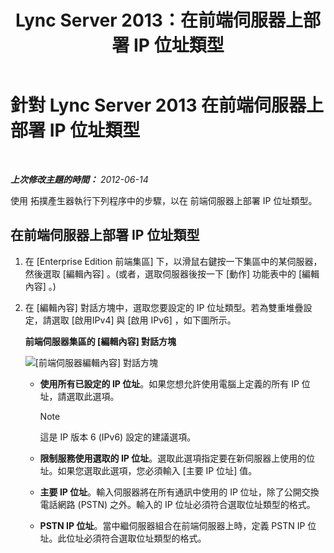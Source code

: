 ﻿---
title: Lync Server 2013：在前端伺服器上部署 IP 位址類型
TOCTitle: 在前端伺服器上部署 IP 位址類型
ms:assetid: b6c8e0f9-ec8e-4a4e-a525-756f9cd6b9d0
ms:mtpsurl: https://technet.microsoft.com/zh-tw/library/JJ205191(v=OCS.15)
ms:contentKeyID: 49292079
ms.date: 08/24/2015
mtps_version: v=OCS.15
ms.translationtype: HT
---

# 針對 Lync Server 2013 在前端伺服器上部署 IP 位址類型

 

_**上次修改主題的時間：** 2012-06-14_

使用 拓撲產生器執行下列程序中的步驟，以在 前端伺服器上部署 IP 位址類型。

## 在前端伺服器上部署 IP 位址類型

1.  在 \[Enterprise Edition 前端集區\] 下，以滑鼠右鍵按一下集區中的某伺服器，然後選取 \[編輯內容\] 。(或者，選取伺服器後按一下 \[動作\] 功能表中的 \[編輯內容\] 。)

2.  在 \[編輯內容\] 對話方塊中，選取您要設定的 IP 位址類型。若為雙重堆疊設定，請選取 \[啟用IPv4\] 與 \[啟用 IPv6\] ，如下圖所示。
    
    **前端伺服器集區的 \[編輯內容\] 對話方塊**
    
    ![\[前端伺服器編輯內容\] 對話方塊](images/JJ205191.737a9d71-c0bc-4a54-9608-9e028dacc814(OCS.15).png "[前端伺服器編輯內容] 對話方塊")
    
      - **使用所有已設定的 IP 位址**。如果您想允許使用電腦上定義的所有 IP 位址，請選取此選項。
        
        > [!NOTE]  
        > 這是 IP 版本 6 (IPv6) 設定的建議選項。
        
    
      - **限制服務使用選取的 IP 位址**。選取此選項指定要在新伺服器上使用的位址。如果您選取此選項，您必須輸入 \[主要 IP 位址\] 值。
    
      - **主要 IP 位址**。輸入伺服器將在所有通訊中使用的 IP 位址，除了公開交換電話網路 (PSTN) 之外。輸入的 IP 位址必須符合選取位址類型的格式。
    
      - **PSTN IP 位址**。當中繼伺服器組合在前端伺服器上時，定義 PSTN IP 位址。此位址必須符合選取位址類型的格式。

